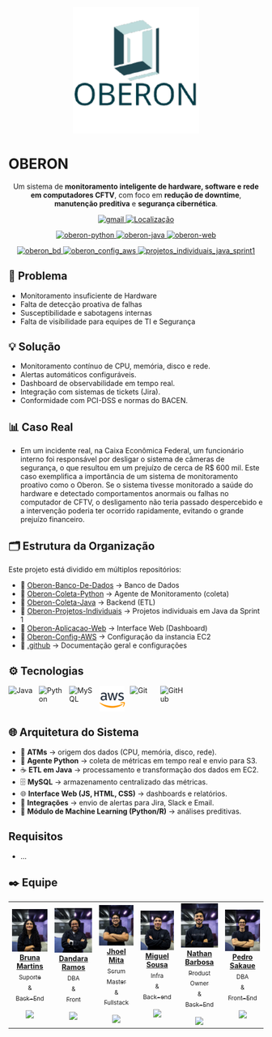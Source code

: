 <h3 align="center">
  <img src="../assets/logo_oberon.png" alt="logo-OBERON" width="250">
</h3>

# OBERON
<p align="center">
  Um sistema de <b>monitoramento inteligente de hardware, software e rede em computadores CFTV</b>, com foco em <b>redução de downtime</b>, <b>manutenção preditiva</b> e <b>segurança cibernética</b>.
</p>


<p align="center">
    <a href="mailto:OBERON@sptech">
        <img 
            alt="gmail" 
            title="Link para enviar um email" 
            src="https://custom-icon-badges.demolab.com/badge/-OBERON@sptech-red?style=for-the-badge&logo=mention&logoColor=white"
        />
    </a> 
     <a href="https://www.bing.com/maps?q=S%C3%A3o+Paulo&satid=id.sid%3Ac6cf2f6e-626c-4267-ae48-9e13ea74d2b9&FORM=KC2MAP&cp=-23.683231%7E-46.595678&lvl=10.7">
        <img 
           alt="Localização" 
            title="Localização São Paulo - BR" 
            src="https://custom-icon-badges.demolab.com/badge/S%C3%A3o%20Paulo-BR-green?style=for-the-badge&logo=location&logoColor=white"
        />
    </a>
</p>
<p align="center">
    <a href="https://github.com/oberon-sis/Oberon-Coleta-Python">
        <img 
            alt="oberon-python" 
            title="Repositório - Python" 
            src="https://custom-icon-badges.demolab.com/badge/Repositorio-extração de dados -blue?style=for-the-badge&logo=python&logoColor=white"
        />
    </a> 
    <a href="https://github.com/oberon-sis/Oberon-Coleta-Java">
        <img 
            alt="oberon-java" 
            title="Repositório - Java" 
            src="https://custom-icon-badges.demolab.com/badge/repositorio-etl-red?style=for-the-badge&logo=java&logoColor=white"
        />
    </a>
    <a href="https://github.com/oberon-sis/Oberon-Aplicacao-Web">
        <img 
            alt="oberon-web" 
            title="Repositório - Aplicação Web" 
            src="https://custom-icon-badges.demolab.com/badge/repositorio-web-yellow?style=for-the-badge&logo=javascript&logoColor=white"
        />
    </a>
</p>


<p align="center">
    <a href="https://github.com/oberon-sis/Oberon-Banco-De-Dados">
        <img 
            alt="oberon_bd" 
            title="Repositório - Banco de Dados" 
            src="https://custom-icon-badges.demolab.com/badge/Repositorio-banco de dados -green?style=for-the-badge&logo=mysql&logoColor=white"
        />
    </a> 
    <a href="https://github.com/oberon-sis/Oberon-Config-AWS">
        <img 
            alt="oberon_config_aws" 
            title="Repositório - Configuração AWS" 
            src="https://custom-icon-badges.demolab.com/badge/repositorio-aws -orange?style=for-the-badge&logo=aws&logoColor=white"
        />
    </a>
    <a href="https://github.com/oberon-sis/Oberon-Projetos-Individuais">
        <img 
            alt="projetos_individuais_java_sprint1" 
            title="projetos_individuais_java_sprint1" 
            src="https://custom-icon-badges.demolab.com/badge/repositorio-projetos java-black?style=for-the-badge&logo=java&logoColor=white"
        />
    </a>
</p>

## 🚨 Problema
- Monitoramento insuficiente de Hardware
- Falta de detecção proativa de falhas
- Susceptibilidade e sabotagens internas
- Falta de visibilidade para equipes de TI e Segurança


## 💡 Solução
- Monitoramento contínuo de CPU, memória, disco e rede.  
- Alertas automáticos configuráveis.  
- Dashboard de observabilidade em tempo real.  
- Integração com sistemas de tickets (Jira).  
- Conformidade com PCI-DSS e normas do BACEN.  


## 📊 Caso Real
-  Em um incidente real, na Caixa Econômica Federal, um funcionário interno foi responsável por desligar o sistema de câmeras de segurança, o que resultou em um prejuízo de cerca de R$ 600 mil. Este caso exemplifica a importância de um sistema de monitoramento proativo como o Oberon. Se o sistema tivesse monitorado a saúde do hardware e detectado comportamentos anormais ou falhas no computador de CFTV, o desligamento não teria passado despercebido e a intervenção poderia ter ocorrido rapidamente, evitando o grande prejuízo financeiro.


## 🗂️ Estrutura da Organização
Este projeto está dividido em múltiplos repositórios:  

- 📂 [Oberon-Banco-De-Dados](../Oberon-Banco-De-Dados) → Banco de Dados  
- 📂 [Oberon-Coleta-Python](../Oberon-Coleta-Python) → Agente de Monitoramento (coleta)  
- 📂 [Oberon-Coleta-Java](../Oberon-Coleta-Java) → Backend (ETL)  
- 📂 [Oberon-Projetos-Individuais](../Oberon-Projetos-Individuais) → Projetos individuais em Java da Sprint 1
- 📂 [Oberon-Aplicacao-Web](../Oberon-Aplicacao-Web) → Interface Web (Dashboard)  
- 📂 [Oberon-Config-AWS](../Oberon-Config-AWS) → Configuração da instancia EC2
- 📂 [.github](../.github) → Documentação geral e configurações  


## ⚙️ Tecnologias
<div style="display: flex; gap: 10px; flex-wrap: wrap;">
  <img src="https://cdn.jsdelivr.net/gh/devicons/devicon/icons/java/java-original.svg" title="Java" width="50px"/>
  <img src="https://cdn.jsdelivr.net/gh/devicons/devicon/icons/python/python-original.svg" title="Python" width="50px"/>
  <img src="https://cdn.jsdelivr.net/gh/devicons/devicon/icons/mysql/mysql-original.svg" title="MySQL" width="50px"/>
  <img src="../assets/aws-svgrepo-com.svg" title="AWS" width="50px"/>
  <img src="https://cdn.jsdelivr.net/gh/devicons/devicon/icons/git/git-original.svg" title="Git" width="50px"/>
  <img src="https://cdn.jsdelivr.net/gh/devicons/devicon/icons/github/github-original.svg" title="GitHub" width="50px"/>
</div>



## 🌐 Arquitetura do Sistema
<!-- <p align="center">
  <img src="assets/arquitetura.png" alt="Arquitetura do sistema" width="600">
</p> -->

- 🏧 **ATMs** → origem dos dados (CPU, memória, disco, rede).  
- 🐍 **Agente Python** → coleta de métricas em tempo real e envio para S3.  
- ☕ **ETL em Java** → processamento e transformação dos dados em EC2.  
- 🗄️ **MySQL** → armazenamento centralizado das métricas.  
- 🌐 **Interface Web (JS, HTML, CSS)** → dashboards e relatórios.  
- 📢 **Integrações** → envio de alertas para Jira, Slack e Email.  
- 🤖 **Módulo de Machine Learning (Python/R)** → análises preditivas.  

## Requisitos
- ...


## ✒️ Equipe

<table >

<td align="center" width="125px"><a  href= "https://github.com/brubrumartins"><img src="../assets/bruna_photo.png" border-radius="50%"; width="400px;"/><br/><b>Bruna Martins</b> </</a><br /> <sub> Suporte <br>&<br> Back-End </sub> </br></br> <a  href="https://github.com/brubrumartins" ><img  src="https://www.svgrepo.com/show/439171/github.svg"  width="20"/></a>
</td>

<td  align="center" width="125px"><a  href= "https://github.com/d1n4ara" ><img src="../assets/dandara_photo.png"  border-radius="50%"; width="400px;"/><br/><b>Dandara Ramos</b></</a><br />  <sub > DBA <br>&<br> Front  </sub> </br></br> <a  href="https://github.com/d1n4ara" ><img  src="https://www.svgrepo.com/show/439171/github.svg"  width="20"/></a>
</td>

<td  align="center" width="125px"><a  href="https://github.com/JhoelDiego2" ><img src="../assets/jhoel_photo_.png" border-radius="50%"; width="400px;"/><br/><b>Jhoel Mita</b></</a><br /> <sub> Scrum Master <br>&<br> Fullstack </sub> </br></br><a  href="https://github.com/JhoelDiego2" ><img  src="https://www.svgrepo.com/show/439171/github.svg"  width="20"/></a>
</td>
<td  align="center" width="125px"><a  href="https://github.com/MIGUELLIMA11" ><img src="../assets/miguel_photo.png" border-radius="50%"; width="400px;"/><br/><b>Miguel Sousa</b></</a><br /> <sub> Infra<br>&<br> Back-end </sub> </br></br><a  href="https://github.com/MIGUELLIMA11" ><img  src="https://www.svgrepo.com/show/439171/github.svg"  width="20"/></a>
</td>
<td  align="center" width="125px" ><a  href="https://github.com/nathanbarbosatx" ><img src="../assets/nathan_photo.png" border-radius="50%"; width="400px;"/><br/><b>Nathan Barbosa</b></</a><br /> <sub> Product Owner <br>&<br> Back-End </sub> </br></br><a  href="https://github.com/nathanbarbosatx" ><img  src="https://www.svgrepo.com/show/439171/github.svg"  width="20"/></a>
</td>
<td  align="center" width="125px"><a  href="https://github.com/pedrosakaue" ><img src="../assets/pedro_photo.png" border-radius="50%"; width="400px;"/><br/><b>Pedro Sakaue</b></</a><br /> <sub> DBA <br>&<br> Front-End </sub> </br></br><a  href="https://github.com/pedrosakaue" ><img  src="https://www.svgrepo.com/show/439171/github.svg"  width="20"/></a>
</td>




